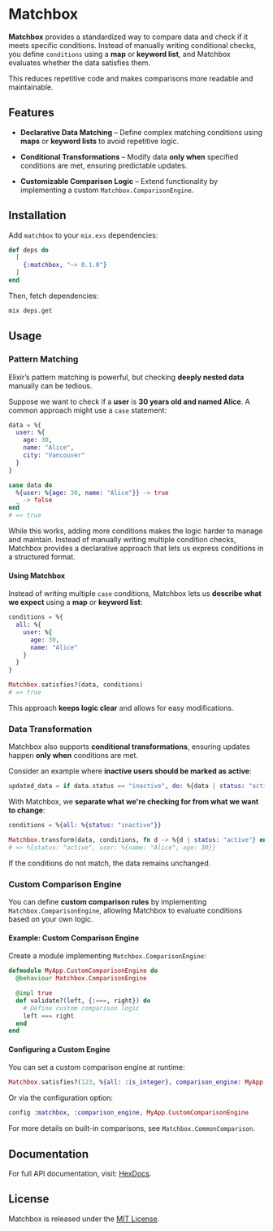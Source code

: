 # Matchbox

**Matchbox** provides a standardized way to compare data and check if it
meets specific conditions. Instead of manually writing conditional checks,
you define `conditions` using a **map** or **keyword list**, and Matchbox
evaluates whether the data satisfies them.

This reduces repetitive code and makes comparisons more readable and
maintainable.

## Features

- **Declarative Data Matching** – Define complex matching conditions using
  **maps** or **keyword lists** to avoid repetitive logic.

- **Conditional Transformations** – Modify data **only when** specified
  conditions are met, ensuring predictable updates.

- **Customizable Comparison Logic** – Extend functionality by implementing a
  custom `Matchbox.ComparisonEngine`.

## Installation

Add `matchbox` to your `mix.exs` dependencies:

```elixir
def deps do
  [
    {:matchbox, "~> 0.1.0"}
  ]
end
```

Then, fetch dependencies:

```sh
mix deps.get
```

## Usage

### Pattern Matching

Elixir’s pattern matching is powerful, but checking **deeply nested data**
manually can be tedious.

Suppose we want to check if a **user** is **30 years old and named Alice**.
A common approach might use a `case` statement:

```elixir
data = %{
  user: %{
    age: 30,
    name: "Alice",
    city: "Vancouver"
  }
}

case data do
  %{user: %{age: 30, name: "Alice"}} -> true
  _ -> false
end
# => true
```

While this works, adding more conditions makes the logic harder to manage
and maintain. Instead of manually writing multiple condition checks, Matchbox
provides a declarative approach that lets us express conditions in a structured
format.

#### **Using Matchbox**

Instead of writing multiple `case` conditions, Matchbox lets us **describe what
we expect** using a **map** or **keyword list**:

```elixir
conditions = %{
  all: %{
    user: %{
      age: 30,
      name: "Alice"
    }
  }
}

Matchbox.satisfies?(data, conditions)
# => true
```

This approach **keeps logic clear** and allows for easy modifications.


### Data Transformation

Matchbox also supports **conditional transformations**, ensuring updates happen
**only when** conditions are met.

Consider an example where **inactive users should be marked as active**:

```elixir
updated_data = if data.status == "inactive", do: %{data | status: "active"}, else: data
```

With Matchbox, we **separate what we're checking for from what we want to change**:

```elixir
conditions = %{all: %{status: "inactive"}}

Matchbox.transform(data, conditions, fn d -> %{d | status: "active"} end)
# => %{status: "active", user: %{name: "Alice", age: 30}}
```

If the conditions do not match, the data remains unchanged.


### Custom Comparison Engine

You can define **custom comparison rules** by implementing `Matchbox.ComparisonEngine`,
allowing Matchbox to evaluate conditions based on your own logic.

#### **Example: Custom Comparison Engine**

Create a module implementing `Matchbox.ComparisonEngine`:

```elixir
defmodule MyApp.CustomComparisonEngine do
  @behaviour Matchbox.ComparisonEngine

  @impl true
  def validate?(left, {:===, right}) do
    # Define custom comparison logic
    left === right
  end
end
```

#### **Configuring a Custom Engine**

You can set a custom comparison engine at runtime:

```elixir
Matchbox.satisfies?(123, %{all: :is_integer}, comparison_engine: MyApp.CustomComparisonEngine)
```

Or via the configuration option:

```elixir
config :matchbox, :comparison_engine, MyApp.CustomComparisonEngine
```

For more details on built-in comparisons, see `Matchbox.CommonComparison`.


## Documentation

For full API documentation, visit: [HexDocs](https://hexdocs.pm/matchbox).

## License

Matchbox is released under the [MIT License](./LICENSE.txt).

